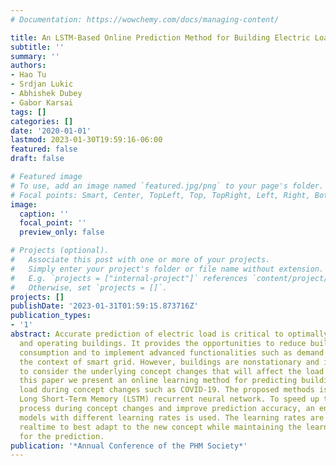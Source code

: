 ```yaml
---
# Documentation: https://wowchemy.com/docs/managing-content/

title: An LSTM-Based Online Prediction Method for Building Electric Load During COVID-19
subtitle: ''
summary: ''
authors:
- Hao Tu
- Srdjan Lukic
- Abhishek Dubey
- Gabor Karsai
tags: []
categories: []
date: '2020-01-01'
lastmod: 2023-01-30T19:59:16-06:00
featured: false
draft: false

# Featured image
# To use, add an image named `featured.jpg/png` to your page's folder.
# Focal points: Smart, Center, TopLeft, Top, TopRight, Left, Right, BottomLeft, Bottom, BottomRight.
image:
  caption: ''
  focal_point: ''
  preview_only: false

# Projects (optional).
#   Associate this post with one or more of your projects.
#   Simply enter your project's folder or file name without extension.
#   E.g. `projects = ["internal-project"]` references `content/project/deep-learning/index.md`.
#   Otherwise, set `projects = []`.
projects: []
publishDate: '2023-01-31T01:59:15.873716Z'
publication_types:
- '1'
abstract: Accurate prediction of electric load is critical to optimally controlling
  and operating buildings. It provides the opportunities to reduce building energy
  consumption and to implement advanced functionalities such as demand response in
  the context of smart grid. However, buildings are nonstationary and it is important
  to consider the underlying concept changes that will affect the load pattern. In
  this paper we present an online learning method for predicting building electric
  load during concept changes such as COVID-19. The proposed methods is based on online
  Long Short-Term Memory (LSTM) recurrent neural network. To speed up the learning
  process during concept changes and improve prediction accuracy, an ensemble of multiple
  models with different learning rates is used. The learning rates are updated in
  realtime to best adapt to the new concept while maintaining the learned information
  for the prediction.
publication: '*Annual Conference of the PHM Society*'
---
```

